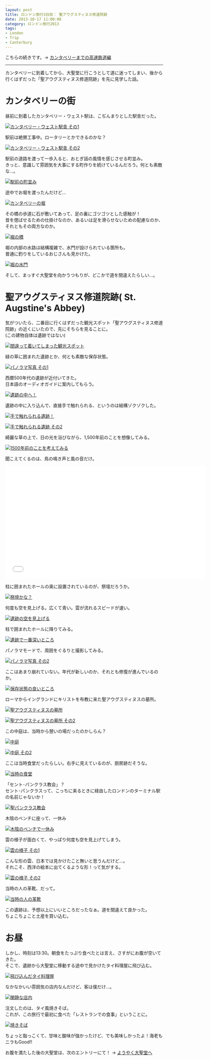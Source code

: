 ```yaml
---
layout: post
title: ロンドン旅行3日目： 聖アウグスティヌス修道院跡
date: 2013-10-17 11:00:00
category: ロンドン旅行2013
tags:
- London
- Trip
- Canterbury
---
```


こちらの続きです。→ [カンタベリーまでの高速鉄道編](/2013/10/17/London_3rd_Day_Load_to_Canterbury/)

- - -

カンタベリーに到着してから、大聖堂に行こうとして道に迷ってしまい、後から行くはずだった「聖アウグスティヌス修道院跡」を先に見学した話。

# カンタベリーの街

昼前に到着したカンタベリー・ウェスト駅は、こぢんまりとした駅舎だった。

[![カンタベリー・ウェスト駅舎 その1][1]][1]

  [1]: /images/London2013/IMG_2332.jpg

駅前は絶賛工事中。ロータリーとかできるのかな？

[![カンタベリー・ウェスト駅舎 その2][2]][2]

  [2]: /images/London2013/IMG_2334.jpg

駅前の道路を渡って一歩入ると、おとぎ話の風情を感じさせる町並み。<br>
きっと、意識して雰囲気を大事にする町作りを続けているんだろう。何とも素敵な…。

[![駅前の町並み][3]][3]

  [3]: /images/London2013/IMG_2340.JPG

途中でお堀を渡ったんだけど…

[![カンタベリーの堀][4]][4]

  [4]: /images/London2013/IMG_2344.JPG

その橋の歩道に石が敷いてあって、足の裏にゴツゴツとした感触が！<br>
昔を偲ばせるための仕掛けなのか、あるいは足を滑らせないための配慮なのか、それともその両方なのか。

[![堀の橋][5]][5]

  [5]: /images/London2013/IMG_2342.jpg

堀の内部の水路は結構複雑で、水門が設けられている箇所も。<br>
普通に釣りをしているおじさんも見かけた。

[![堀の水門][6]][6]

  [6]: /images/London2013/IMG_2348.JPG

そして、まっすぐ大聖堂を向かうつもりが、どこかで道を間違えたらしい…。

# 聖アウグスティヌス修道院跡( St. Augstine's Abbey)

気がついたら、二番目に行くはずだった観光スポット「聖アウグスティヌス修道院跡」の近くにいたので、先にそちらを見ることに。<br>
(この建物自体は遺跡ではない)

[![間違って着いてしまった観光スポット][7]][7]

  [7]: /images/London2013/IMG_2351.jpg

緑の草に囲まれた遺跡とか、何とも素敵な保存状態。

[![パノラマ写真 その1][8]][8]

  [8]: /images/London2013/IMG_2353.jpg

西暦500年代の遺跡が近付いてきた。<br>
日本語のオーディオガイドに案内してもらう。

[![遺跡の中へ！][9]][9]

  [9]: /images/London2013/IMG_2354.JPG

遺跡の中に入り込んで、直接手で触れられる、というのは結構ゾクゾクした。

[![手で触れられる遺跡！][10]][10]

  [10]: /images/London2013/IMG_2356.JPG

[![手で触れられる遺跡 その2][11]][11]

  [11]: /images/London2013/IMG_2357.jpg

綺麗な草の上で、日の光を浴びながら、1,500年前のことを想像してみる。

[![1500年前のことを考えてみる][12]][12]

  [12]: /images/London2013/IMG_2361.JPG

聞こえてくるのは、鳥の鳴き声と風の音だけ。

<iframe src="//player.vimeo.com/video/108100534" width="640" height="360" frameborder="0" webkitallowfullscreen mozallowfullscreen allowfullscreen></iframe>

柱に囲まれたホールの奥に設置されているのが、祭壇だろうか。

[![祭壇かな？][13]][13]

  [13]: /images/London2013/IMG_2363.JPG

何度も空を見上げる。広くて青い。雲が流れるスピードが速い。

[![遺跡の空を見上げる][14]][14]

  [14]: /images/London2013/IMG_2365.jpg

柱で囲まれたホールに降りてみる。

[![遺跡で一番深いところ][15]][15]

  [15]: /images/London2013/IMG_2368.JPG

パノラマモードで、周囲をぐるりと撮影してみる。

[![パノラマ写真 その2][16]][16]

  [16]: /images/London2013/IMG_2367.jpg

ここはあまり崩れていない。年代が新しいのか、それとも修復が進んでいるのか。

[![保存状態の良いところ][17]][17]

  [17]: /images/London2013/IMG_2370.JPG

ローマからイングランドにキリストを布教に来た聖アウグスティヌスの墓所。

[![聖アウグスティヌスの墓所][18]][18]

  [18]: /images/London2013/IMG_2372.jpg

[![聖アウグスティヌスの墓所 その2][19]][19]

  [19]: /images/London2013/IMG_2373.JPG

この中庭は、当時から憩いの場だったのかしらん？

[![中庭][20]][20]

  [20]: /images/London2013/IMG_2377.jpg

[![中庭 その2][21]][21]

  [21]: /images/London2013/IMG_2376.JPG

ここは当時食堂だったらしい。右手に見えているのが、厨房跡だそうな。

[![当時の食堂][22]][22]

  [22]: /images/London2013/IMG_2380.JPG

「セント･パンクラス教会」？<br>
セント･パンクラスって、こっちに来るときに経由したロンドンのターミナル駅の名前じゃないか！

[![聖パンクラス教会][23]][23]

  [23]: /images/London2013/IMG_2386.jpg

木陰のベンチに座って、一休み

[![木陰のベンチで一休み][24]][24]

  [24]: /images/London2013/IMG_2387.JPG

雲の様子が面白くて、やっぱり何度も空を見上げてしまう。

[![雲の様子 その1][25]][25]

  [25]: /images/London2013/IMG_2383.JPG

こんな形の雲、日本では見かけたこと無いと思うんだけど…。<br>
それこそ、西洋の絵本に出てくるような形！って気がする。

[![雲の様子 その2][26]][26]

  [26]: /images/London2013/IMG_2390.jpg

当時の人の革靴、だって。

[![当時の人の革靴][27]][27]

  [27]: /images/London2013/IMG_2391.JPG

この遺跡は、予想以上にいいところだったなぁ。道を間違えて良かった。<br>
ちょこちょこと土産を買い込む。

# お昼

しかし、時刻は13:30。朝食をたっぷり食べたとは言え、さすがにお腹が空いてきた。<br>
そこで、遺跡から大聖堂に移動する途中で見かけたタイ料理屋に飛び込む。

[![飛び込んだタイ料理屋][28]][28]

  [28]: /images/London2013/IMG_2394.JPG

なかなかいい雰囲気の店内なんだけど、客は僕だけ…。

[![閑静な店内][29]][29]

  [29]: /images/London2013/IMG_2397.JPG

注文したのは、タイ風焼きそば。<br>
これが、この旅行で最初に食べた「レストランでの食事」ということに。

[![焼きそば][30]][30]

  [30]: /images/London2013/IMG_2399.jpg

ちょっと脂っこくて、甘味と酸味が強かったけど、でも美味しかったよ！海老もニラもGood!!

お腹を満たした後の大聖堂は、次のエントリーにて！ → [ようやく大聖堂へ](/2013/10/17/Canterbury_Cathedral/)